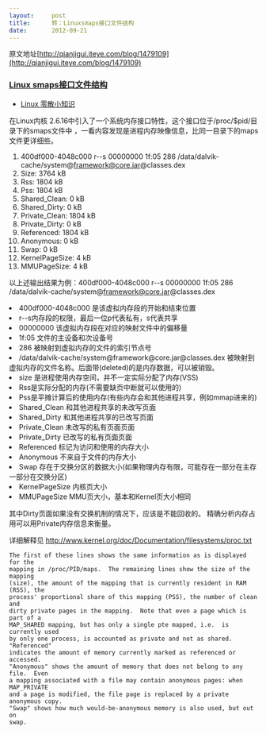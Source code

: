 ```yaml
---
layout:     post
title:      转：Linuxsmaps接口文件结构
date:       2012-09-21
---
```

原文地址[http://qianjigui.iteye.com/blog/1479109](http://qianjigui.iteye.com/blog/1479109)

### [Linux smaps接口文件结构](http://qianjigui.iteye.com/blog/1479109)

- [Linux 零散小知识](http://qianjigui.iteye.com/category/34086)

在Linux内核 2.6.16中引入了一个系统内存接口特性，这个接口位于/proc/$pid/目录下的smaps文件中 ，一看内容发现是进程内存映像信息，比同一目录下的maps文件更详细些。

 

 

1. 400df000-4048c000 r--s 00000000 1f:05 286        /data/dalvik-cache/system@framework@core.jar@classes.dex  
1. Size:               3764 kB  
1. Rss:                1804 kB  
1. Pss:                1804 kB  
1. Shared_Clean:          0 kB  
1. Shared_Dirty:          0 kB  
1. Private_Clean:      1804 kB  
1. Private_Dirty:         0 kB  
1. Referenced:         1804 kB  
1. Anonymous:             0 kB  
1. Swap:                  0 kB  
1. KernelPageSize:        4 kB  
1. MMUPageSize:           4 kB  

 

 以上述输出结果为例：400df000-4048c000 r--s 00000000 1f:05 286 /data/dalvik-cache/system@framework@core.jar@classes.dex





<li>
400df000-4048c000 是该虚拟内存段的开始和结束位置



</li>
<li>
r--s内存段的权限，最后一位p代表私有，s代表共享



</li>
<li>
00000000 该虚拟内存段在对应的映射文件中的偏移量



</li>
<li>
1f:05 文件的主设备和次设备号



</li>
<li>
286 被映射到虚拟内存的文件的索引节点号



</li>
<li>
/data/dalvik-cache/system@framework@core.jar@classes.dex 被映射到虚拟内存的文件名称。后面带(deleted)的是内存数据，可以被销毁。



</li>
<li>
size 是进程使用内存空间，并不一定实际分配了内存(VSS)



</li>
<li>
Rss是实际分配的内存(不需要缺页中断就可以使用的)



</li>
<li>
Pss是平摊计算后的使用内存(有些内存会和其他进程共享，例如mmap进来的)



</li>
<li>
Shared_Clean 和其他进程共享的未改写页面



</li>
<li>
Shared_Dirty 和其他进程共享的已改写页面



</li>
<li>
Private_Clean 未改写的私有页面页面



</li>
<li>
Private_Dirty 已改写的私有页面页面



</li>
<li>
Referenced 标记为访问和使用的内存大小



</li>
<li>
Anonymous 不来自于文件的内存大小



</li>
<li>
Swap 存在于交换分区的数据大小(如果物理内存有限，可能存在一部分在主存一部分在交换分区)



</li>
<li>
KernelPageSize 内核页大小 



</li>
<li>
MMUPageSize    MMU页大小，基本和Kernel页大小相同



</li>



其中Dirty页面如果没有交换机制的情况下，应该是不能回收的。
精确分析内存占用可以用Private内存信息来衡量。





 

详细解释见 http://www.kernel.org/doc/Documentation/filesystems/proc.txt

```
The first of these lines shows the same information as is displayed for the
mapping in /proc/PID/maps.  The remaining lines show the size of the mapping
(size), the amount of the mapping that is currently resident in RAM (RSS), the
process' proportional share of this mapping (PSS), the number of clean and
dirty private pages in the mapping.  Note that even a page which is part of a
MAP_SHARED mapping, but has only a single pte mapped, i.e.  is currently used
by only one process, is accounted as private and not as shared.  "Referenced"
indicates the amount of memory currently marked as referenced or accessed.
"Anonymous" shows the amount of memory that does not belong to any file.  Even
a mapping associated with a file may contain anonymous pages: when MAP_PRIVATE
and a page is modified, the file page is replaced by a private anonymous copy.
"Swap" shows how much would-be-anonymous memory is also used, but out on
swap.
```
